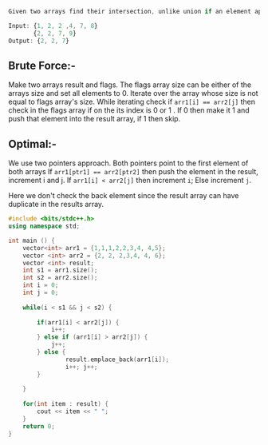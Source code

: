 ```js
Given two arrays find their intersection, unlike union if an element appears twice it should appeaar twice in the result array as well.

Input: {1, 2, 2 ,4, 7, 8}
       {2, 2, 7, 9}
Output: {2, 2, 7}
```

## Brute Force:-
Make two arrays result and flags. The flags array size can be either of the arrays size and  set all elements to 0. Iterate over the array whose size is not equal to flags array's size. While iterating check if `arr1[i] == arr2[j]` then check in the flags array if on the its index is 0 or 1 . If 0 then make it 1 and push that element into the result array, if 1 then skip.

## Optimal:-
We use two pointers approach. Both pointers point to the first element of both arrays If `arr1[ptr1] == arr2[ptr2]` then push the element in the result, increment i and j. If `arr1[i] < arr2[j]` then increment `i`; Else increment `j`. 

Here we don't check the back element since the result array can have duplicate in the results array.
```cpp
#include <bits/stdc++.h>
using namespace std;

int main () {
    vector<int> arr1 = {1,1,1,2,2,3,4, 4,5};
    vector <int> arr2 = {2, 2, 2,3,4, 4, 6};
    vector <int> result;
    int s1 = arr1.size();
    int s2 = arr2.size();
    int i = 0;
    int j = 0;
    
    while(i < s1 && j < s2) {
        
        if(arr1[i] < arr2[j]) {
            i++;
        } else if (arr1[i] > arr2[j]) {
            j++;
        } else {
                result.emplace_back(arr1[i]); 
                i++; j++;
        }
        
    }
    
    for(int item : result) {
        cout << item << " ";
    }
    return 0;
}
```

